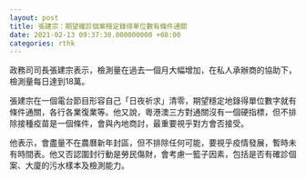 ```yaml
---
layout: post
title: 張建宗：期望確診個案穩定錄得單位數有條件通關
date: 2021-02-13 09:37:30.000000000 +08:00
categories: rthk
---
```


政務司司長張建宗表示，檢測量在過去一個月大幅增加，在私人承辦商的協助下，檢測量每日達到18萬。

張建宗在一個電台節目形容自己「日夜祈求」清零，期望穩定地錄得單位數字就有條件通關，各行各業復業等。他又說，粵港澳三方對通關沒有一個硬指標，但不排除接種疫苗是一個條件，會與內地商討，最重要視乎對方會否接受。

他表示，會盡量不在農曆新年封區，但不排除任何可能，要視乎疫情發展，暫時未有時間表。他又否認圍封行動是勞民傷財，會考慮一籃子因素，包括是否有確診個案、大廈的污水樣本及檢測能力。
